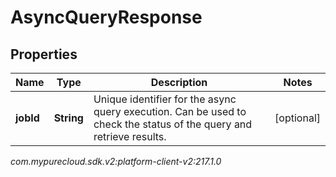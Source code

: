 # AsyncQueryResponse


## Properties

| Name | Type | Description | Notes |
| ------------ | ------------- | ------------- | ------------- |
| **jobId** | **String** | Unique identifier for the async query execution. Can be used to check the status of the query and retrieve results. |  [optional] |




_com.mypurecloud.sdk.v2:platform-client-v2:217.1.0_
